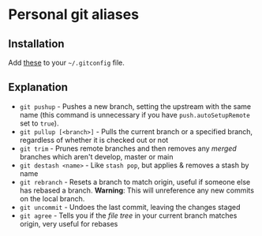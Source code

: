 # Personal git aliases 

## Installation

Add [these](.gitconfig) to your `~/.gitconfig` file.

## Explanation

- `git pushup` - Pushes a new branch, setting the upstream with the same name (this command is unnecessary if you have `push.autoSetupRemote` set to `true`).
- `git pullup [<branch>]` - Pulls the current branch or a specified branch, regardless of whether it is checked out or not
- `git trim` - Prunes remote branches and then removes any _merged_ branches which aren't develop, master or main
- `git destash <name>` - Like `stash pop`, but applies & removes a stash by name
- `git rebranch` - Resets a branch to match origin, useful if someone else has rebased a branch. **Warning**: This will unreference any new commits on the local branch.
- `git uncommit` - Undoes the last commit, leaving the changes staged
- `git agree` - Tells you if the _file tree_ in your current branch matches origin, very useful for rebases